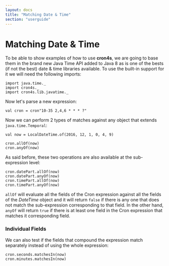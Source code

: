 ```yaml
---
layout: docs
title: "Matching Date & Time"
section: "userguide"
---
```


# Matching Date & Time

To be able to show examples of how to use **cron4s**, we are going to base them in the brand
new Java Time API added to Java 8 as is one of the bests (if not the best) date & time
libraries available. To use the built-in support for it we will need the following imports:

```tut:silent
import java.time._
import cron4s._
import cron4s.lib.javatime._
```

Now let's parse a new expression:

```tut
val cron = cron"10-35 2,4,6 * * * ?"
```

Now we can perform 2 types of matches against any object that extends `java.time.Temporal`:

```tut
val now = LocalDateTime.of(2016, 12, 1, 0, 4, 9)

cron.allOf(now)
cron.anyOf(now)
```

As said before, these two operations are also available at the sub-expression level:

```tut
cron.datePart.allOf(now)
cron.datePart.anyOf(now)
cron.timePart.allOf(now)
cron.timePart.anyOf(now)
```

`allOf` will evaluate all the fields of the Cron expression against all the fields
of the _DateTime_ object and it will return `false` if there is any one that does
not match the sub-expression corresponding to that field. In the other hand, `anyOf`
will return `true` if there is at least one field in the Cron expression that matches
it corresponding field.

### Individual Fields

We can also test if the fields that compound the expression match separately instead
of using the whole expression:

```tut
cron.seconds.matchesIn(now)
cron.minutes.matchesIn(now)
```